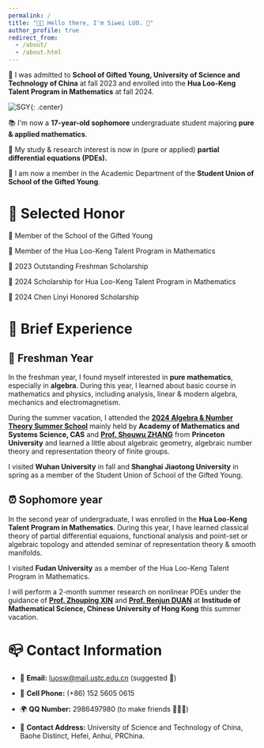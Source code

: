 ```yaml
---
permalink: /
title: "👋🏻 Hello there, I'm Siwei LUO. 🥹"
author_profile: true
redirect_from: 
  - /about/
  - /about.html
---
```


🏫 I was admitted to **School of Gifted Young, University of Science and Technology of China** at fall 2023 and enrolled into the **Hua Loo-Keng Talent Program in Mathematics** at fall 2024.

![SGY](https://sgy.ustc.edu.cn/_upload/tpl/15/39/5433/template5433/htmlRes/logo1.png){: .center}


📚 I'm now a **17-year-old sophomore** undergraduate student majoring **pure & applied mathematics**.

🔬 My study & research interest is now in (pure or applied) **partial differential equations (PDEs).** 

🎡 I am now a member in the Academic Department of the **Student Union of School of the Gifted Young**.

# 🥇 Selected Honor

🌟 Member of the School of the Gifted Young

🌟 Member of the Hua Loo-Keng Talent Program in
Mathematics

🌟 2023 Outstanding Freshman Scholarship

🌟 2024 Scholarship for Hua Loo-Keng Talent Program in Mathematics

🌟 2024 Chen Linyi Honored Scholarship 


# 📑 Brief Experience

## 📖 Freshman Year
 In the freshman year, I found myself interested in **pure mathematics**, especially in **algebra**. During this year, I learned about basic course in mathematics and physics, including analysis, linear & modern algebra, mechanics and electromagnetism. 
 
During the summer vacation, I attended the **[2024 Algebra & Number Theory Summer School](http://antss.amss.ac.cn)** mainly held by **Academy of Mathematics and Systems Science, CAS** and **[Prof. Shouwu ZHANG](https://web.math.princeton.edu/~shouwu/)** from **Princeton University** and learned a little about algebraic geometry, algebraic number theory and representation theory of finite groups.

I visited **Wuhan University** in fall and **Shanghai Jiaotong University** in spring as a member of the Student Union of School of the Gifted Young.



## ⏰ Sophomore year

In the second year of undergraduate, I was enrolled in the **Hua Loo-Keng Talent Program in Mathematics**. During this year, I have learned classical theory of partial differential equaions, functional analysis and point-set or algebraic topology and attended seminar of representation theory & smooth manifolds.

I visited **Fudan University** as a member of the Hua Loo-Keng Talent Program in Mathematics.

I will perform a 2-month summer research on nonlinear PDEs under the guidance of **[Prof. Zhouping XIN](https://www.google.com/search?client=safari&rls=en&q=zhouping+xin&ie=UTF-8&oe=UTF-8)** and **[Prof. Renjun DUAN](http://www.math.cuhk.edu.hk/~rjduan/)** at **Institude of Mathematical Science, Chinese University of Hong Kong** this summer vacation.

# 📪 Contact Information

- 📧 **Email:** [luosw@mail.ustc.edu.cn](mailto:luosw@mail.ustc.edu.cn) (suggested 🎉)

- 📱 **Cell Phone:** (+86) 152 5605 0615 

- 🌍 **QQ Number:** 2986497980 (to make friends 🧑‍🤝‍🧑)

- 🏬 **Contact Address:** University of Science and Technology of China, Baohe Distinct, Hefei, Anhui, PRChina.